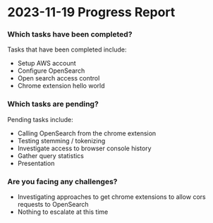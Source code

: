 # 2023-11-19 Progress Report

### Which tasks have been completed?
Tasks that have been completed include:
* Setup AWS account
* Configure OpenSearch
* Open search access control
* Chrome extension hello world

### Which tasks are pending?
Pending tasks include:
* Calling OpenSearch from the chrome extension
* Testing stemming / tokenizing
* Investigate access to browser console history
* Gather query statistics
* Presentation

### Are you facing any challenges?
* Investigating approaches to get chrome extensions to allow cors requests to OpenSearch
* Nothing to escalate at this time

